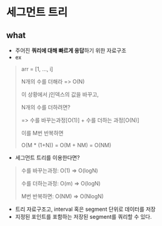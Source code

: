 # 세그먼트 트리

## what

- 주어진 **쿼리에 대해 빠르게 응답**하기 위한 자료구조
- ex
> arr = [1, ..., i]
>
> N개의 수를 더해라 => O(N)
>
> 이 상황에서 j인덱스의 값을 바꾸고,
>
> N개의 수를 더하려면?
>
> => 수를 바꾸는과정[O(1)] + 수를 더하는 과정[O(N)]
>
> 이를 M번 반복하면
>
> O(M * (1+N)) = O(M + NM) = O(NM)

- 세그먼트 트리를 이용한다면?
> 수를 바꾸는과정: O(1) => O(logN)
> 
> 수를 더하는과정: O(m) => O(logN)
> 
> M번 반복하면: O(NM) => O(NlogN)


- 트리 자료구조고, interval 혹은 segment 단위로 데이터를 저장
- 지정된 포인트를 포함하는 저장된 segment를 쿼리할 수 있다.
